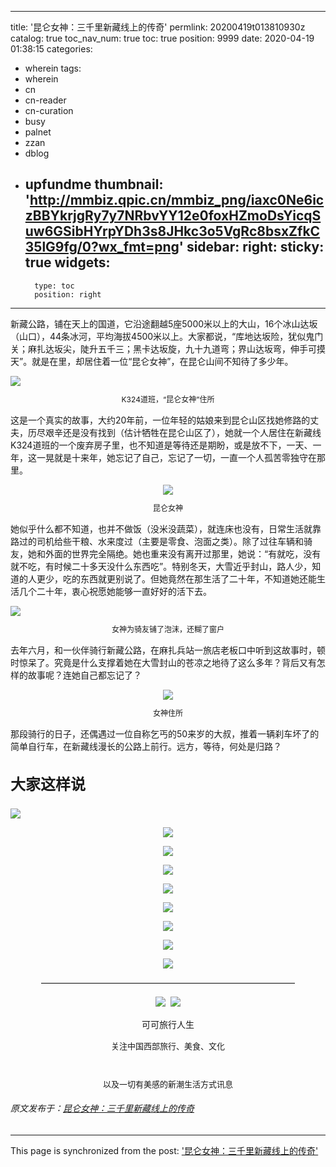
---
title: '昆仑女神：三千里新藏线上的传奇'
permlink: 20200419t013810930z
catalog: true
toc_nav_num: true
toc: true
position: 9999
date: 2020-04-19 01:38:15
categories:
- wherein
tags:
- wherein
- cn
- cn-reader
- cn-curation
- busy
- palnet
- zzan
- dblog
- upfundme
thumbnail: 'http://mmbiz.qpic.cn/mmbiz_png/iaxc0Ne6iczBBYkrjgRy7y7NRbvYY12e0foxHZmoDsYicqSuw6GSibHYrpYDh3s8JHkc3o5VgRc8bsxZfkC35lG9fg/0?wx_fmt=png'
sidebar:
    right:
        sticky: true
widgets:
    -
        type: toc
        position: right
---


<p>新藏公路，铺在天上的国道，它沿途翻越5座5000米以上的大山，16个冰山达坂（山口），44条冰河，平均海拔4500米以上。大家都说，“库地达坂险，犹似鬼门关；麻扎达坂尖，陡升五千三；黑卡达坂旋，九十九道弯；界山达坂弯，伸手可摸天”。就是在里，却居住着一位“昆仑女神”，在昆仑山间不知待了多少年。</p><p><img data-s="300,640" data-type="png" src="http://mmbiz.qpic.cn/mmbiz_png/iaxc0Ne6iczBBYkrjgRy7y7NRbvYY12e0foxHZmoDsYicqSuw6GSibHYrpYDh3s8JHkc3o5VgRc8bsxZfkC35lG9fg/0?wx_fmt=png" data-ratio="0.5296969696969697" data-w="825" /></p><p class="pgc-img-caption" style="text-align: center;font-size: 12px;line-height: 16px">K324道班，“昆仑女神”住所</p><p>这是一个真实的故事，大约20年前，一位年轻的姑娘来到昆仑山区找她修路的丈夫，历尽艰辛还是没有找到（估计牺牲在昆仑山区了），她就一个人居住在新藏线K324道班的一个废弃房子里，也不知道是等待还是期盼，或是放不下，一天、一年，这一晃就是十来年，她忘记了自己，忘记了一切，一直一个人孤苦零独守在那里。</p><p style="text-align: center"><img data-s="300,640" data-type="jpeg" src="http://mmbiz.qpic.cn/mmbiz_jpg/iaxc0Ne6iczBBYkrjgRy7y7NRbvYY12e0fvnnF1WwOA4jhfDrs60DWqYb49XPHRX1zaTPlxIicXvHzIQCj4RDm0Fw/0" data-ratio="1.3333333333333333" data-w="450" /></p><p class="pgc-img-caption" style="text-align: center;font-size: 12px;line-height: 16px">昆仑女神</p><p>她似乎什么都不知道，也并不做饭（没米没蔬菜），就连床也没有，日常生活就靠路过的司机给些干粮、水来度过（主要是零食、泡面之类）。除了过往车辆和骑友，她和外面的世界完全隔绝。她也重来没有离开过那里，她说：“有就吃，没有就不吃，有时候二十多天没什么东西吃”。特别冬天，大雪近乎封山，路人少，知道的人更少，吃的东西就更别说了。但她竟然在那生活了二十年，不知道她还能生活几个二十年，衷心祝愿她能够一直好好的活下去。</p><p><img data-s="300,640" data-type="png" src="http://mmbiz.qpic.cn/mmbiz_png/iaxc0Ne6iczBBYkrjgRy7y7NRbvYY12e0fAcgb0Z4TbXVr5T6GnTrpd3Yb6Ry7BWHcFcXdDvKoyleWicDBy9icd9Tw/0?wx_fmt=png" data-ratio="0.526060606060606" data-w="825" /></p><p class="pgc-img-caption" style="text-align: center;font-size: 12px;line-height: 16px">女神为骑友铺了泡沫，还糊了窗户</p><p>去年六月，和一伙伴骑行新藏公路，在麻扎兵站一旅店老板口中听到这故事时，顿时惊呆了。究竟是什么支撑着她在大雪封山的苍凉之地待了这么多年？背后又有怎样的故事呢？连她自己都忘记了？</p><p style="text-align: center"><img data-s="300,640" data-type="jpeg" src="http://mmbiz.qpic.cn/mmbiz_jpg/iaxc0Ne6iczBBYkrjgRy7y7NRbvYY12e0fc1RmEZrnPhyCZ0pVY3g9Bk88VdPousxdiaTerAniaAmm9TNONjVwxXSw/0" data-ratio="1.3333333333333333" data-w="450" /></p><p class="pgc-img-caption" style="text-align: center;font-size: 12px;line-height: 16px">女神住所</p><p>那段骑行的日子，还偶遇过一位自称乞丐的50来岁的大叔，推着一辆刹车坏了的简单自行车，在新藏线漫长的公路上前行。远方，等待，何处是归路？</p><h1 style="margin-top: 36px;margin-bottom: 22px;font-size: 24px;font-weight: 700;line-height: 32px">大家这样说<br /></h1><p><img data-s="300,640" data-type="png" src="http://mmbiz.qpic.cn/mmbiz_png/iaxc0Ne6iczBBYkrjgRy7y7NRbvYY12e0fbUExQcxfLeuyWk1HnibRpp3EREXHN2TvLjueHLIxuaI3iaqXDrym1uJg/0?wx_fmt=png" data-ratio="0.09523809523809523" data-w="504" /></p><p style="text-align: center"><img data-s="300,640" data-type="png" src="http://mmbiz.qpic.cn/mmbiz_png/iaxc0Ne6iczBBYkrjgRy7y7NRbvYY12e0fO2d3l0brr9tONmribZmoDUY3VXhoibFNBDiciaMbE2he0rSoichsQIzIWGQ/0?wx_fmt=png" data-ratio="0.2824601366742597" data-w="439" /><br /></p><p style="text-align: center"><img data-s="300,640" data-type="png" src="http://mmbiz.qpic.cn/mmbiz_png/iaxc0Ne6iczBBYkrjgRy7y7NRbvYY12e0fSBXuALLO1dRslHjOSdIeuHI6l3jzPpdjEhD5QfhgVty9r7bCaGOB7Q/0?wx_fmt=png" data-ratio="0.256" data-w="500" /></p><p style="text-align: center"><img data-s="300,640" data-type="png" src="http://mmbiz.qpic.cn/mmbiz_png/iaxc0Ne6iczBBYkrjgRy7y7NRbvYY12e0fHU2oK4PLxq3aIhmGjYU9LkdlwToW0EIBlLLpPic1LwERVIayNQ94dNw/0?wx_fmt=png" data-ratio="0.09274193548387097" data-w="496" /></p><p style="text-align: center"><img data-s="300,640" data-type="png" src="http://mmbiz.qpic.cn/mmbiz_png/iaxc0Ne6iczBBYkrjgRy7y7NRbvYY12e0feuchaCrpYe4ZJorUEk8HR4KskRYN86DVyWTHr5Gibias6a43Y4ibz41oA/0?wx_fmt=png" data-ratio="0.1" data-w="410" /></p><p style="text-align: center"><img data-s="300,640" data-type="png" src="http://mmbiz.qpic.cn/mmbiz_png/iaxc0Ne6iczBBYkrjgRy7y7NRbvYY12e0fsScGaTficr8WRcv3QeGPlb4dgh5WkAEeHgygaibNsRdSUDeFgsjfIyQg/0?wx_fmt=png" data-ratio="0.0608875128998968" data-w="969" /></p><p style="text-align: center"><img data-s="300,640" data-type="png" src="http://mmbiz.qpic.cn/mmbiz_png/iaxc0Ne6iczBBYkrjgRy7y7NRbvYY12e0fR0TMvkAyKxIfyZU5YOomL0SnKVEdoWaicObSe0olzfAS3TxiaSOvBJpQ/0?wx_fmt=png" data-ratio="0.21728971962616822" data-w="428" /><br /></p><p style="text-align: center"><img data-s="300,640" data-type="png" src="http://mmbiz.qpic.cn/mmbiz_png/iaxc0Ne6iczBBYkrjgRy7y7NRbvYY12e0fPZGZF3zxbYveUaicviaE9fA9mZHgxNGe4sejSjXN6wvsnep3uT9bSBHg/0?wx_fmt=png" data-ratio="0.1111111111111111" data-w="360" /></p><p style="text-align: center"><img data-s="300,640" data-type="png" src="http://mmbiz.qpic.cn/mmbiz_png/iaxc0Ne6iczBBYkrjgRy7y7NRbvYY12e0fPWIB0F0VHZxziaREfSkkeGTlac6W5Gne0ib58KIricGGiachjzVeuf3wBw/0?wx_fmt=png" data-ratio="0.28051391862955033" data-w="467" /></p><p style="min-height: 1em;text-align: center;max-width: 100% !important">—————————————————————————————<br style="max-width: 100% !important" /></p><p style="margin-bottom: 15px;min-height: 1em;font-family: 微软雅黑, 黑体, Arial;text-align: center;max-width: 100% !important"><img data-ratio="1" data-s="300,640" src="http://mmbiz.qpic.cn/mmbiz_jpg/iaxc0Ne6iczBCkbvCYPOp639W0n26J8AGjTCrkNHEveCiavECicU1tibFYKL6N45LMfTCgnPeoKXGqX38qAlqb2x5cg/640" data-type="jpeg" data-w="150" style="width: auto !important" width="auto">&nbsp;&nbsp;<img data-ratio="1" data-s="300,640" src="http://mmbiz.qpic.cn/mmbiz/iaxc0Ne6iczBD9SVc7aibuoic2NiaSI5OVyubSbsb3ngxhia3W71QicF3tU9AsXibomSqtvNqvlKibtTaMAfDHoTL09mN9g/640" data-type="jpeg" data-w="113" style="width: auto !important" width="auto"><br style="max-width: 100% !important" /></p><p style="margin-bottom: 15px;min-height: 1em;font-family: 微软雅黑, 黑体, Arial;text-align: center;max-width: 100% !important">可可旅行人生</p><p style="min-height: 1em;font-size: 13px;line-height: normal;font-family: FZQingKeBenYueSongS-R-GB;text-align: center;max-width: 100% !important">关注中国西部旅行、美食、文化</p><p style="min-height: 1em;font-size: 13px;line-height: normal;font-family: FZQingKeBenYueSongS-R-GB;text-align: center;max-width: 100% !important"><br style="max-width: 100% !important" /></p><p style="min-height: 1em;font-size: 13px;line-height: normal;font-family: FZQingKeBenYueSongS-R-GB;text-align: center;max-width: 100% !important">以及一切有美感的新潮生活方式讯息</p>                 <h6>原文发布于：<a target="_blank" href="https://mp.weixin.qq.com/s/_us0ulv84xgx5wfRy4vz_Q" rel="noopener noreferrer">昆仑女神：三千里新藏线上的传奇</a></h6>

- - -

This page is synchronized from the post: ['昆仑女神：三千里新藏线上的传奇'](https://steemit.com/@iguazi123/20200419t013810930z)
